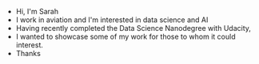 - Hi, I'm Sarah
- I work in aviation and I'm interested in data science and AI
- Having recently completed the Data Science Nanodegree with Udacity,
- I wanted to showcase some of my work for those to whom it could interest.
- Thanks
